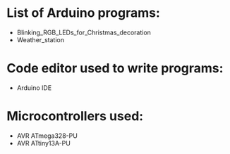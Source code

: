 # List of Arduino programs:
- Blinking_RGB_LEDs_for_Christmas_decoration
- Weather_station

# Code editor used to write programs:
- Arduino IDE

# Microcontrollers used:
- AVR ATmega328-PU
- AVR ATtiny13A-PU
